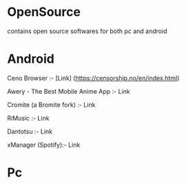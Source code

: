 # OpenSource
contains open source softwares for both pc and android

# Android

Ceno Browser :-  [Link] (https://censorship.no/en/index.html)

Awery - The Best Mobile Anime App  :- Link

Cromite (a Bromite fork) :- Link

RiMusic :- Link

Dantotsu :- Link

xManager (Spotify):- Link

# Pc
